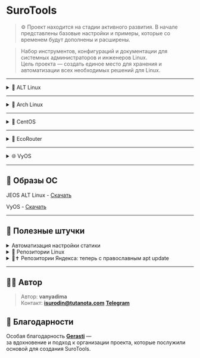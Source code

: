 # SuroTools
> ⚙️ Проект находится на стадии активного развития.
> В начале представлены базовые настройки и примеры, которые со временем будут дополнены и расширены.

> Набор инструментов, конфигураций и документации для системных администраторов и инженеров Linux.  
> Цель проекта — создать единое место для хранения и автоматизации всех необходимых решений для Linux.

---

<details>
<summary>🐧 ALT Linux</summary>

<details>
<summary>🛠️🐧JEOS</summary>
    
После установки сего шедевра отечественного айти-прома первым делом нужно поставить нужные пакеты для комфортной работы - потому что даже автодополнение команд в этом дистрибутиве является опциональной, недостижимой мечтой, фичей уровня «Enterprise Deluxe Edition» :)))))

```bash
apt-get update
apt-get install bash-completion etcnet-full iptables nano 
```
    
</details>
    
<details>
<summary>🔀Настройка маршрутизации</summary>

<details>
<summary>ip_forward</summary>

net.ipv4.ip_forward позволяет системе работать как маршрутизатор - пересылать пакеты между сетевыми интерфейсами.

```bash
vim /etc/net/sysctl.conf
net.ipv4.ip_forward=1 #Меняем 0 на 1
vim /etc/sysctl.conf
net.ipv4.ip_forward=1
```

Перезагрузка sysctl

```bash
sysctl -p
```

</details>
    
<details>
<summary>iptables</summary>

iptables — это фаервол, который фильтрует и управляет сетевым трафиком на основе правил, решая, что пропустить, а что заблокировать.

Базовые команды iptables:

```bash
# Очистка старых правил
iptables -F
iptables -t nat -F
```

Сохранение настроек:

```bash
iptables-save >> /etc/sysconfig/iptables
systemctl enable iptables
```

Настройка правил на примере коммутатора:

![Настройка на примере коммутатора](Image/ALTLinux/iptables%20sw.png)

```bash
iptables -t nat -A POSTROUTING -o <интерфейс с выходом на интернет> -j MASQUERADE
iptables -A	FORWARD	-i <интернет> -o <внут. инт> -j ACCEPT
iptables -A	FORWARD	-i <внут. инт> -o <интернет> -n state --state ESTABLISHED,RELATED -j ACCEPT
```

>iptables -t nat -A POSTROUTING -o <интерфейс с выходом на интернет> -j MASQUERADE - Прячет все внутренние компьютеры за своим внешним IP (Маскарадинг).
>
>iptables -A	FORWARD	-i <интернет> -o <внут. инт> -j ACCEPT - Позволяет внутренним компьютерам ходить в интернет.
>
>iptables -A	FORWARD	-i <внут. инт> -o <интернет> -n state --state ESTABLISHED,RELATED -j ACCEPT - Пропускает обратно только "ответы" на их запросы, повышая безопасность.

Настройка iptables после настройки DHCP

```bash
iptables -A INPUT -i <инт> -p udp -j ACCEPT
iptables -A INPUT -i <инт> -p tcp -j ACCEPT
```

</details>

<details>
<summary>DHCP</summary>

Установка DHCP-сервера

```bash
apt-get install dhcp-server
```
Настройка /etc/dhcp/dhcpd.conf

```bash
default-lease-time 3600;
max-lease-time 86400;
authoritative;

subnet 10.21.211.0 netmask 255.255.255.0 {
    range 10.21.211.10 10.21.211.230;
    option routers 10.21.211.1;
    option subnet-mask 255.255.255.0;
    option broadcast-address 10.21.211.255;
}
```

> default-lease-time 3600; - время аренды по умолчанию (1 час)
>
> max-lease-time 86400; - максимальное время аренды (24 часа)
>
> authoritative; - сервер является авторитетным для данной сети
>
> subnet 10.21.211.0 netmask 255.255.255.0 - определение подсети
>
> range 10.21.211.10 10.21.211.230; - диапазон выдаваемых IP-адресов
>
> option routers 10.21.211.1; - шлюз по умолчанию
>
> option subnet-mask 255.255.255.0; - маска подсети
>
> option broadcast-address 10.21.211.255; - широковещательный адрес

Создание и настройка /etc/default/isc-dhcp-server

```bash
DHCP_CONF=/etc/dhcp/dhcpd.conf
DHCP_PID=/var/run/dhcpd.pid
DHCP_OPTS="-4"
INTERFACEv4="<ens34>"
INTERFACEv6=""
```

> DHCP_CONF=/etc/dhcp/dhcpd.conf - путь к основному конфигурационному файлу
>
> DHCP_PID=/var/run/dhcpd.pid - путь к файлу PID-процесса
>
> DHCP_OPTS="-4" - опции запуска (работа только с IPv4)
>
> INTERFACEv4="ens34" - интерфейс для IPv4
>
> INTERFACEv6="" - интерфейс для IPv6 (пусто - отключено)

Запускаем и добавляем в автозапуск dhcpd

```bash
systemctl start dhcpd && systemctl enable dhcpd
```

</details>
  
<details>
<summary>Настройка портов и маршрута</summary>

### Настройка интерфейса

❗ Интерфейсы в виртуальную машину добавляем по одному.

>Потому что если накидать сразу пять - потом начнётся великий квест под названием:
>
>“А кто из вас, ребята, ens36?”
>
>Один окажется внутренней сетью, другой мостом, третий вообще зачем-то к Wi-Fi подключён…
>
>И вот ты стоишь посреди ip a, как градоначальник на развалинах, и думаешь - зачем я это сделал?..
>
>Так что добавляем по одному интерфейсу, настраиваем, проверяем, подписываем - и живём спокойно.
>
>Всё как в нормальной инфраструктуре: порядок, последовательность, и никакой магии:)

```bash
mkdir /etc/net/ifaces/ens34/
cp /etc/net/ifaces/ens33/options /etc/net/ifaces/ens34/
```
Если папка ifaces пустая, то берем конфиг options отсюда

```bash
BOOTPROTO=static
TYPE=eth
NM_CONTROLLED=no
DISABLED=no
CONFIG_WIRELESS=no
SYSTEMD_BOOTPROTO=dhcp4
CONFIG_IPV4=yes
SYSTEMD_CONTROLLED=no
ONBOOT=yes
CONFIG_IPV6=no
```
В конфигурации ipv4address пишите ip ❗❗❗ *с маской!!!* ❗❗❗

Поднимаем интерфейс

```bash
ifup ens34
```
Или перезапускаем network

```bash
systemctl restart network
```

### Настройка шлюза

```bash
vim /etc/net/ifaces/ens34/ipv4route
```

```bash
default via <ip роутера>
```

Если по какой-то причине шлюз не хочет вставать - решаем эту проблему до первой перезагрузки:)

```bash
#Добавляем шлюз
ip route add default via 192.168.1.1
#Удаляем шлюз
ip route del default via 192.168.1.1
```

</details>

<details>
<summary>VLAN</summary>

Создаём каталог в интерфейсах

```bash
mkdir /etc/net/ifaces/ens33.XX # где XX - номер vlan
```

Создаем файлы ipv4address и options

```bash
touch /etc/net/ifaces/ens33.XX/ipv4address
touch /etc/net/ifaces/ens33.XX/options
```

Конфигурация options

```bash
TYPE=vlan
HOST=ens33
VID=XX
DISABLED=no
BOOTPROTO=static
```

В конфигурации ipv4address пишите ip ❗❗❗ *с маской!!!* ❗❗❗

</details>

<details>
<summary>GRE туннель</summary>

GRE — это протокол для создания виртуальных точка-точка туннелей, который инкапсулирует один IP-пакет внутри другого, позволяя соединять удалённые сети через интернет.

Создаем каталог gre1 и конфигурируем options

```bash
mkdir /etc/net/ifaces/gre1
vim /etc/net/ifaces/gre1/options
```

```bash
TYPE=iptun
TUNTYPE=gre
TUNLOCAL=<внешний ip роутера, с которого настраиваете>
TUNREMOTE=<внешний ip удаленного роутера>
```

Настраиваем IP турренля

```
nano /etc/net/ifaces/gre1/ipv4address

10.10.10.1/30 #к примеру
```

</details>

</details>

<details>
<summary>📦 Установка и настройка ПО</summary>
    
<details>
<summary>Драйвера VMware</summary>

‼️ Без драйверов VMware вы не сможете копировать команды между вашим компьютером и виртуальной машиной!
    
```bash
apt-get install open-vm-tools open-vm-tools-desktop xrandr
systemctl enable vmtoolsd
systemctl start vmtoolsd
```
> open-vm-tools — базовые функции (общая папка, время, пр.)
>
> open-vm-tools-desktop — автоматическое разрешение экрана, мышь, графика
>
> xrandr — утилита для управления разрешением (на случай ручной настройки)
    
</details>

<details>
<summary>rsyslog</summary>

rsyslog — это система, которая собирает, фильтрует и перенаправляет логи (журналы событий) в нужные места.

Устанавливаем на клиент и на сервер

```bash
apt-get install rsyslog logrotate
```

### Настройка сервера

Настройка конфига в /etc/rsyslog.conf

![Настройка на сервере](Image/ALTLinux/rsyslogsrv.png)

```bash
#include(file="/etc/rsyslog.d/*.conf" mode="options1") 

module(load="imuxsock")
module(load="imklog")
module(load="imudp")
input(type="imudp" port="514")
module(load="imtcp")
input(type="imtcp" port="514")

$template 404, "/opt/%HOSTNAME%/%PROGRAMNAME%.log"

if ($fromhost-ip != "127.0.0.1" and $syslogseverity <= 4) then ?404
& stop 
```

>#include(file="/etc/rsyslog.d/*.conf" mode="optional")  - ЗАКОММЕНТИРОВАНО - подключение дополнительных конфигов
>
>module(load="imuxsock") - Загрузка модуля для Unix-сокетов (локальные приложения)
>
>module(load="imklog") - Загрузка модуля для логов ядра
>
>module(load="imudp") - Загрузка UDP-модуля
>
>input(type="imudp" port="514") - Прослушивание syslog-сообщений по UDP на порту 514
>
>module(load="imtcp") - Загрузка TCP-модуля
>
>input(type="imtcp" port="514") - Прослушивание syslog-сообщений по TCP на порту 514
>
>$template 404, "/opt/%HOSTNAME%/%PROGRAMNAME%.log" - Шаблон для именования файлов логов
>
>if ($fromhost-ip != "127.0.0.1" and $syslogseverity <= 4) then ?404 - Правило фильтрации: если IP отправителя не 127.0.0.1 и уровень серьезности <= 4 (warning)
>
>& stop - Остановка дальнейшей обработки для этих сообщений

P.S. 404 — это произвольное имя шаблона, как переменная.

Создание каталогов для сбора логов клиентских машин

```bash
mkdir -p /opt/cli1
mkdir -p /opt/cli2
mkdir -p /opt/cli3
```
logrotate — это утилита для автоматического управления лог-файлами: их ротации, сжатия, архивирования и удаления по заданным правилам.

Настройка logrotate в /etc/logrotate.d/rsyslog-opt

![Настройка logrotate](Image/ALTLinux/logrotate.png)

```bash
/opt/*/*.log {
    weekly
    size 10M
    rotate 4
    compress
    missingok
    notifempty
    create 0640 root root
    sharedscripts
    postrotate
        systemctl reload rsyslog > /dev/null 2>&1 || true
    endscript
}
```
>/opt/*/*.log {                    - Применять правила ко всем .log файлам в поддиректориях /opt/
>
>weekly                        - Ротация раз в неделю
>
>size 10M                      - Или при достижении размера файла 10 МБ
>
>rotate 4                      - Хранить 4 архивных копии логов
>
>compress                      - Сжимать архивные копии gzip
>
>missingok                     - Не считать ошибкой отсутствие файлов логов
>
>notifempty                    - Не ротировать пустые файлы
>
>create 0640 root root         - Создавать новый файл лога с правами 640, владелец root:root
>
>sharedscripts                 - Выполнять скрипты только один раз для всей группы файлов
>
>postrotate                    - Начало блока команд после ротации
>
>systemctl reload rsyslog > /dev/null 2>&1 || true  - Перезагрузка rsyslog, подавление вывода
>
>endscript                     - Конец блока команд
}

Включение автозапуска и немедленный запуск

```bash
systemctl enable --now rsyslog logrotate
```

---

### Настройка клиента

Настройка конфига в /etc/rsyslog.conf

![Настройка на клиенте](Image/ALTLinux/rsyslogcli.png)

```bash
*.warning action(type="omfwd"
    target="10.21.12.50"
    port="514"
    protocol="tcp"
    action.resumeRetryCount="-1"
    queue.type="linkedList"
    queue.size="10000")
```

>*.warning action(type="omfwd"    - Правило для всех сообщений с уровнем warning и выше
>
>target="10.21.12.50"         - Адрес удаленного syslog-сервера
>
>port="514"                   - Порт для отправки
>
>protocol="tcp"               - Использование TCP протокола
>
>action.resumeRetryCount="-1" - Бесконечные попытки переподключения при обрыве
>
>queue.type="linkedList"      - Тип очереди - связный список
>
>queue.size="10000")          - Максимальный размер очереди - 10000 сообщений

Включение автозапуска и немедленный запуск

```bash
systemctl enable --now rsyslog
```

</details>

<details>
<summary>DNS сервер (bind)</summary>

Установка и включение bind

```bash
apt-get install bind bind-utils
systemctl start bind
```

<details>
<summary>Базовая настройка (Кэширование сети)</summary>

Самая простая настройка - сделать сервер кэширующим для Вашей сети. Он будет принимать запросы от клиентов и перенаправлять их вышестоящим серверам 

```bash
options {
    # Слушаем на всех интерфейсах, порт 53
    listen-on { any; };
    listen-on-v6 { any; };

    # Разрешаем запросы от клиентов в вашей сети (например, 192.168.1.0/24)
    allow-query { localhost; 192.168.1.0/24; };

    # Рекурсивные запросы разрешены для доверенных клиентов
    recursion yes;
    allow-recursion { localhost; 192.168.1.0/24; };

    # Укажите форвардеры (DNS-сервера, которым BIND будет пересылать запросы)
    forwarders {
        8.8.8.8;
        8.8.4.4;
        1.1.1.1;
    };

    # Каталог по умолчанию для файлов зон
    directory "/var/bind";

    # Опции безопасности: не раскрываем версию BIND
    version "not currently available";

    # Опции DNSSEC
    dnssec-validation auto;
    auth-nxdomain no;    # conform to RFC1035
};

```
</details>

<details>
<summary>Создание прямой зоны </summary>
    
</details>

</details>

</details>

<details>
<summary>🎨 Установка графической оболочки (на примере xfce)</summary>

### Установка

```bash
apt-get install task-edu-xfce lightdm
systemctl enable --now lightdm
```

### Удаление

```bash
apt-get remove 'xfce4*' 'xfwm4*' 'thunar*' --purge
apt-get remove lightdm
systemctl disable lightdm
```

</details>

</details>

---

<details>
<summary>🧊 Arch Linux</summary>

<details>
<summary>🛠️ Установка ОС</summary>

<details>
<summary>Перед установкой</summary>
    
Вот и настал тот самый день. День, когда вы решили, что жить спокойно — это не про вас, и поставили цель установить Arch Linux в качестве основной системы. 

Поздравляю! :)

Вы уже скачали образ, записали его на флешку, загрузились, и перед вами гордо мигает курсор в терминале. Момент истины настал.

Но… что дальше? 
Правильно! Сначала нужно убедиться, что интернет работает.

```bash
ping archlinux.org
```

Если вы на Wi-Fi, то пора приручить беспроводную сеть. Делается это просто (ну, относительно просто):

Проверка на блок Wi-Fi

```bash
rfkill
```

Если заблокирован - выполянем команду:

```bash
rfkill unblock wifi
```

### Подключение к Wi-Fi

```bash
iwctl
device list
station wlan0 scan
station wlan0 get-networks
station wlan0 connect <SSID>
```

Или можно сделать проще:

```bash
wifi-menu
```

</details>
    
<details>
<summary>1. Монтирование и разметка дисков</summary>
Для того, чтобы определять диски, используется команда <code>lsblk</code>
    
```bash
lsblk
```
Теперь нам нужно выбрать: GPT или MBR. Если у тебя ПК с UEFI - ставль GPT. 

А если стоит BIOS, - MBR

Внизу таблицы разметки

<details>
<summary>MBR</summary>

Разметка раздела

| Раздел | Название | Формат | Размер   | Назначение          |
|---------|-----------|---------|----------|----------------------|
| sdX1    | bios      | BIOS    | 1 MB    | Загрузочный BIOS     |
| sdX2    | boot      | EXT4    | 1 GB    | Ядра Linux           |
| sdX3    | swap      | SWAP    | 8 GB    | Раздел подкачки      |
| sdX4    | root      | EXT4   | Всё остальное | Система, данные      |


</details>

<details>
<summary>GPT</summary>

Разметка раздела

| Раздел | Название | Формат | Размер   | Назначение          |
|---------|-----------|---------|----------|----------------------|
| sdX1    | efi      | FAT32    | 300 MB    | Загрузочный BIOS     |
| sdX2    | boot      | EXT4    | 1 GB    | Ядра Linux           |
| sdX3    | swap      | SWAP    | 8 GB    | Раздел подкачки      |
| sdX4    | root      | EXT4   | Всё остальное | Система, данные      |

</details>

С помощью утилиты fdisk / cfdisk форматируем каталоги

```bash
mkfs.fat -F32 /dev/sda1
mkfs.ext4 -L boot /dev/sda2
mkswap -L swap /dev/sda3
mkfs.ext4 -L arch /dev/sda4 
```

Монтируем диски

```bash
mount /dev/sda4 /mnt                        
mkdir -p /mnt/{boot,home,var}          
mount /dev/sda2 /mnt/boot 
mkdir -p /mnt/boot/efi                        
mount /dev/sda1 /mnt/boot/efi                 
```

</details>

<details>
<summary>2. Установка ядра и базовая настройка</summary>

На этом этапе мы, наконец, превращаем пустой раздел /mnt во что-то, похожее на операционную систему

```bash
pacstrap /mnt base base-devel linux linux-headers linux-firmware intel-ucode amd-ucode nano               
```
или (LTS версия)

```bash
pacstrap /mnt base base-devel linux-lts linux-lts-headers linux-firmware intel-ucode amd-ucode nano             
```

>base - минимальный набор, чтобы система вообще существовала
>
>base-devel - инструменты для сборки пакетов, потому что половину софта в Arch вы всё равно соберёте сами
>
>linux и linux-headers - ядро и его заголовки. Без них компьютер не поймёт, что делать
>
>linux-firmware - чтобы Wi-Fi, видеокарта и прочее не притворялись кирпичами
>
>intel-ucode и amd-ucode - микрокоды, которые чинят ошибки в процессорах. Неплохо, когда CPU не падает в обморок от собственного кода=)

Мы уже установили Arch в /mnt, всё красиво, но пока что система не знает, где у неё что лежит.
Она загрузится - и спросит:

«А где мой корень? А где /home? А swap куда делся?»

Чтобы этого не произошло, мы создаём файл /etc/fstab.
В нём записано, какие разделы куда монтировать при загрузке.

```bash
genfstab -pU /mnt >> /mnt/etc/fstabi                 
```

>genfstab — просто смотрит на то, что сейчас примонтировано
>
>-U - записывает всё с использованием UUID (уникальных идентификаторов разделов, чтобы не перепутать при перезагрузке)
>
>-p - добавляет информацию о существующих точках монтирования

Меняем корневой каталог на /mnt

```bash
arch-chroot /mnt                
```

Задаем пароль root

```bash
passwd               
```

Даем имя

```bash
nano /etc/hostname               
```

Настройка временной зоны

```bash
ln -sf /usr/share/zoneinfo/Europe/Moscow /etc/localtime               
```

Открываем файл с локалями и раскомментируем строки:

```bash
nano /etc/locale.gen

#Ищем
ru_RU.UTF8 UTF8
en_US.UTF8 UTF8

```

Создаем локали

```bash
locale-gen              
```

Настраиваем язык консоли, добавляем кириллицу

```bash
nano /etc/vconsole.conf

KEYMAP=ru
FONT=cyr-sun16  
```

Устанавливаем язык системы по умолчанию

```bash
nano /etc/locale.conf

LANG="ru_RU.UTF-8"
```
</details>

<details>
<summary>3. PACMAN</summary>

Когда вы ставите Arch, у вас есть свежая система, которая пока не доверяет никому.
И это, в принципе, правильно - кто знает, что там за пакеты в интернете?)))

Инициализируем пакетный менеджер pacman и загружаем ключи

```bash
pacman-key --init
pacman-key --populate archlinux    
```

Конфигурируем pacman

```bash
nano /etc/pacman.conf             
```

Включаем репозитории multilib

```bash
[multilib]
Include = /etc/pacman.d/mirrorlist
```

Это добавит поддержку 32-битных библиотек.
Они нужны, если вы хотите запускать старые программы или, например, игры из Steam, которые до сих пор живут в прошлом=)

Без этого Steam просто посмотрит на вас, скажет «нет библиотек» и уйдёт

Можно сделать так, чтобы pacman не только работал, но и выглядел симпатично:

>Color — включает цветную подсветку
>Чтобы видеть, где успех, а где ошибка, не только по интонации
>
>ParallelDownloads = 5 — позволяет качать несколько пакетов одновременно
>Архивы прилетают быстрее, и вы чувствуете, что живёте в XXI веке
>
>ILoveCandy — не влияет ни на что, кроме настроения
>Делает индикатор загрузки похожим на игру Pac-Man: маленький жёлтый кружок ест пакеты
>Серьёзная система, но с чувством юмора😄

Теперь добавляем то, что делает систему по-настоящему удобной

```bash
pacman -Sy
pacman -S bash-completion openssh arch-install-scripts networkmanager git wget htop neofetch xdg-user-dirs pacman-contrib ntfs-3g
```

>bash-completion - автодополнение в терминале.
>Чтобы не набирать по памяти всё целиком, как герой.
>
>openssh - возможность подключаться по SSH, и к вам тоже.
>Без него сервер - это просто компьютер, скучающий в углу.
>
>arch-install-scripts - набор утилит, включая genfstab и arch-chroot.
>Уже пользовались ими - теперь они станут постоянными жителями вашей системы.
>
>networkmanager - ваш новый лучший друг для Wi-Fi и сетей.
>Без него - вручную через ip link и dhcpcd, что весело, но недолго.
>
>git - чтобы клонировать репозитории, коммитить, и вообще чувствовать себя разработчиком.
>
>wget - чтобы скачивать всё подряд без браузера.
>Минимализм, но с пользой.
>
>htop - чтобы смотреть, кто ест всю оперативку, в красивом интерфейсе.
>
>neofetch - чтобы показывать красивую ASCII-заставку системы и рассказывать всем, что у вас Arch.
>
>xdg-user-dirs - создаёт стандартные папки вроде Documents, Downloads и т.д.
>Чтобы домашний каталог не выглядел как свалка.
>
>pacman-contrib - набор дополнительных инструментов для pacman, включая checkupdates и paccache.
>
>ntfs-3g - чтобы Linux мог читать и писать на диски с файловой системой Windows.
>Полезно, если вы ещё не готовы окончательно попрощаться с прошлым.

</details>

<details>
<summary>4. Постустановка</summary>

Создаем начальный загрузочный лиск (в зависимости какое ядро вы выбрали)

```bash
mkinitcpio -p linux
mkinitcpio -p linux-lts
```

Разрешаем пользователю применять права root

```bash
nano /etc/sudoers

%wheel ALL=(ALL:ALL) ALL
```

Создаем пользователя и придумываем пароль для него

```bash
useradd -mg users -G wheel <имя пользователя> 
passwd <имя пользователя> 
```

Добавляем в автозагрузку сетевой менеджер

```bash
systemctl enable NetworkManager.service
```

</details>

<details>
<summary>5. GRUB</summary>

Для UEFI
    
```bash
pacman -S grub efibootmgr os-prober
grub-install --target=x86_64-efi --efi-directory=/boot/efi --bootloader-id=Arch
grub-mkconfig -o /boot/grub/grub.cfg
```

Для BIOS

```bash
pacman -S grub os-prober
grub-install /dev/sda
grub-mkconfig -o /boot/grub/grub.cfg
```

</details>

<details>
<summary>6. Установка графики</summary>

Intel

```bash
pacman -S xf86-video-intel
```

NVIDIA

```bash
pacman -S nvidia-utils lib32-nvidia-utils nvidia-settings nvidia-dkms
```

AMD

```bash
pacman -S lib32-mesa vulkan-radeon lib32-vulkan-radeon vulkan-icd-loader lib32-vulkan-icd-loader
```

Установка менеджер входа

| DM          | Особенности                                                                |
| ----------- | -------------------------------------------------------------------------- |
| **GDM**     | GNOME Display Manager, лучший для GNOME/GTK, поддержка Wayland             |
| **SDDM**    | Simple Desktop Display Manager, лучший для KDE/Qt, поддержка тем и Wayland |
| **LightDM** | Легкий универсальный DM, поддерживает GTK и Qt, множество грейдеров        |
| **LXDM**    | Очень легкий, для LXDE/LXQt, минималистичный                               |
| **XDM**     | Классический XDM, минимальный, без настроек                                |

Рекомендации по DM

| DE            | Рекомендуемый DM |
| ------------- | ---------------- |
| GNOME         | GDM              |
| KDE Plasma    | SDDM             |
| LXQt          | SDDM / LightDM   |
| XFCE          | LightDM          |
| Cinnamon      | LightDM          |
| MATE          | LightDM          |
| LXDE          | LXDM / LightDM   |
| Deepin        | GDM              |
| Budgie        | LightDM          |
| Enlightenment | LightDM / LXDM   |


<details>
<summary>GDM</summary>

```bash
sudo pacman -S gdm
sudo systemctl enable gdm.service   
sudo systemctl start gdm.service 
```

</details>

<details>
<summary>SDDM</summary>

```bash
sudo pacman -S sddm
sudo systemctl enable sddm.service
sudo systemctl start sddm.service
```

</details>

<details>
<summary>LightDM</summary>

```bash
sudo pacman -S lightdm lightdm-gtk-greeter lightdm-gtk-greeter-settings
sudo systemctl enable lightdm.service
sudo systemctl start lightdm.service
```

</details>

Графические оболочки и их установка

<details>
<summary>GNOME</summary>

```bash
sudo pacman -S gnome gnome-extra gdm
sudo systemctl enable gdm
sudo pacman -S gnome-tweaks gnome-shell-extensions gnome-themes-extra
```

</details>

<details>
<summary>KDE Plasma</summary>

```bash
sudo pacman -S plasma kde-applications sddm
sudo systemctl enable sddm
sudo pacman -S kde-graphics-meta kde-utilities-meta plasma-wayland-session
```

</details>

<details>
<summary>XFCE</summary>

```bash
sudo pacman -S xfce4 xfce4-goodies
sudo pacman -S thunar-volman gvfs gvfs-mtp tumbler ristretto parole
```

</details>

<details>
<summary>Cinnamon</summary>

```bash
sudo pacman -S cinnamon nemo-fileroller cinnamon-translations
sudo pacman -S lightdm-slick-greeter xed xviewer pix
```

</details>

<details>
<summary>MATE</summary>

```bash
sudo pacman -S mate mate-extra
sudo pacman -S caja-extensions mate-system-monitor mate-power-manager
```

</details>

<details>
<summary>LXQt</summary>

```bash
sudo pacman -S lxqt lxqt-qtplugin lximage-qt obconf-qt
sudo pacman -S xdg-utils gvfs sddm
sudo systemctl enable sddm
```

</details>

<details>
<summary>LXDE</summary>

```bash
sudo pacman -S lxde
sudo pacman -S lxappearance lxtask galculator gpicview
```

</details>

<details>
<summary>Budgie</summary>

```bash
sudo pacman -S budgie-desktop budgie-extras
sudo pacman -S gnome-control-center gnome-terminal nautilus
```

</details>

<details>
<summary>Deepin</summary>

```bash
sudo pacman -S deepin deepin-extra
sudo pacman -S deepin-terminal deepin-file-manager deepin-screenshot
```

</details>

<details>
<summary>Enlightenment</summary>

```bash
sudo pacman -S enlightenment terminology ephoto rage
```

</details>

</details>

<details>
<summary>7. Конец установки</summary>

```bash
exit
umount -R /mnt
reboot
```

</details>

<details>
<summary>Рекомендую после установки </summary>
Пакетный менеджер yay для AUR

```bash
git clone https://aur.archlinux.org/yay.git && cd yay && makepkg -si
```
Имеет смысл отключить сборку отладочных пакетов, выключив !debug и !strip

```bash
sudo sed -i.bak '/^OPTIONS=/s/strip/!strip/; /^OPTIONS=/s/debug/!debug/' /etc/makepkg.conf
```

Timeshift — система резервного копирования

```bash
sudo pacman -S timeshift
```

Скрипт автоматического резервного копирования при обновлениях

```bash
yay -S timeshift-autosnap
```

Автоматическая очистка кэша пакетов

```bash
sudo pacman -S pacman-contrib
sudo systemctl enable paccache.timer
```

</details>

<details>
<summary>Путь самурая (для ленивых)</summary>

Герой <code>archinstall</code>! Перед тем как ты нажал на этот чудесный спойлер, взгляни на методичку сверху. Она там лежит, как тайный свиток мудрости: не страшно, не укусит, а поможет почувствовать, что Arch - это не просто «клик-клик-установил».

Подумай о методичке как о карте сокровищ: каждая страница - подсказка, как собрать свой Arch не просто рабочим, а с удовольствием и чуть-чуть гордости. И кто знает, может, именно там ты найдёшь тот секрет, который превращает «Next-Next-Finish» в «Ого, я сам это сделал!».

Так что берёшь чашку кофе, садишься поудобнее и слегка посмеиваешься над собой - методичка сверху ждёт:)

</details>

</details>

<details>
<summary>📦 Установка и настройка ПО</summary>

<details>
<summary>Подключение модема</summary>

<details>
<summary>Встроенные WWAN</summary>

```bash
sudo pacman -S modemmanager mobile-broadband-provider-info
sudo systemctl enable --now ModemManager
```

</details>

<details>
<summary>USB</summary>

```bash
sudo pacman -S modemmanager usb_modeswitch
sudo systemctl enable --now ModemManager
```

</details>

</details>

<details>
<summary>VMware Workstation</summary>

</details>

</details>

</details>

---

<details>
<summary>🔄 CentOS</summary>

Пока пусто :(

</details>

---

<details>
<summary>🌿 EcoRouter</summary>

Пока пусто :(

</details>

---

<details>
<summary>🌐 VyOS</summary>

VyOS — это бесплатный Linux-дистрибутив для превращения сервера или ПК в мощный сетевой маршрутизатор. Прямой аналог Cisco с похожим интерфейсом командной строки (CLI), но работающий на стандартном железе.

<details>
<summary>🛠️ Установка ОС</summary>

Вводим пользователя и пароль

```bash
vyos login: vyos
Password: vyos
```

Установка ОС

```bash
install image

This command will install VyOS to your permanent storage. 
Would you like to continue? [y/N] y
What would you like to nаме this image? <enter>
Please enter a password for the ”vyos" user: vyos
What console should be used by default? (K: KVM, S: Serial)?
# если на виртуралку - нажимаем K
# если на железо - нажимаем S
Probing disks
1 disk(s) found
The following disks were found:
Drive: /dev/sda (20.0 GB)
Which one should be used for installation? (Default: /dev/sda) <enter>
Installation will delete all data on the drive. Continue? [y/N] y
Would you like to use all the free space on the drive? [Y/n] y
```
```bash
The following config files are available for boot:
1: /opt/vyatta/etc/config/config.boot
2: /opt/vyatta/etc/config.boot.default

Which file would you like as boot config? (Default: 1)
```

>/opt/vyatta/etc/config/config.boot → Это текущая живая конфигурация, которая сейчас в памяти.
>
>/opt/vyatta/etc/config.boot.default → Это чистый дефолтный конфиг, минимальный, без изменений.

```bash
reboot
```

</details>

<details>
<summary>🧭 Команды</summary>

| Категория | Команда | Назначение |
|------------|----------|-------------|
| **Режимы CLI** | `configure` | Войти в режим конфигурации |
| | `exit` | Выйти в операционный режим |
| | `run <команда>` | Выполнить операционную команду из конфигурационного режима |
| | `commit` | Применить изменения |
| | `save` | Сохранить конфигурацию в `/config/config.boot` |
| | `discard` | Отменить неподтверждённые изменения |
| | `compare` | Показать разницу между текущей и сохранённой конфигурацией |
| | `show configuration` | Показать текущую конфигурацию |
| **Система** | `set system host-name vyos-router` | Установить имя хоста |
| | `set system domain-name example.local` | Установить доменное имя |
| | `set system time-zone Europe/Moscow` | Установить часовой пояс |
| | `set system name-server 1.1.1.1` | DNS-сервер |
| | `set system name-server 8.8.8.8` | Дополнительный DNS |
| | `set system login user admin authentication plaintext-password mypass` | Создать пользователя |
| | `set system login user vyos level admin` | Установить уровень доступа |
| | `delete system login user <user>` | Удалить пользователя |
| | `set system console device ttyS0` | Активировать serial-консоль |
| | `show system image` | Показать установленные образы VyOS |
| | `add system image /path/to/image.iso` | Установить новую версию VyOS |
| | `delete system image <version>` | Удалить старый образ |
| | `reboot` / `sudo reboot` | Перезагрузить систему |
| | `poweroff` / `sudo poweroff` | Выключить систему |
| | `show version` | Показать текущую версию VyOS |
| **Интерфейсы** | `set interfaces ethernet eth0 address dhcp` | Автоматическое получение IP |
| | `set interfaces ethernet eth0 address 192.168.1.1/24` | Задать статический IP |
| | `set interfaces ethernet eth0 description "WAN"` | Добавить описание |
| | `set interfaces ethernet eth1 address 10.0.0.1/24` | Задать LAN-интерфейс |
| | `set interfaces ethernet eth1 disable` | Отключить интерфейс |
| | `delete interfaces ethernet eth1` | Удалить интерфейс |
| | `show interfaces` | Показать состояние всех интерфейсов |
| | `show interfaces ethernet eth0` | Показать детали интерфейса |
| | `show interfaces brief` | Краткий обзор интерфейсов |
| **Маршрутизация** | `set protocols static route 0.0.0.0/0 next-hop 192.0.2.1` | Маршрут по умолчанию |
| | `set protocols static route 10.10.0.0/24 next-hop 192.168.1.2` | Статический маршрут |
| | `delete protocols static route <сеть>` | Удалить маршрут |
| | `show ip route` | Таблица маршрутизации |
| | `show ipv6 route` | Таблица IPv6 маршрутов |
| **NAT** | `set nat source rule 100 outbound-interface eth0` | Указать исходящий интерфейс |
| | `set nat source rule 100 source address 192.168.1.0/24` | Исходный диапазон адресов |
| | `set nat source rule 100 translation address masquerade` | Включить маскарадинг |
| | `set nat destination rule 200 inbound-interface eth0` | Входящий интерфейс для DNAT |
| | `set nat destination rule 200 destination port 80` | Порт назначения |
| | `set nat destination rule 200 translation address 192.168.1.10` | IP назначения после DNAT |
| | `set nat destination rule 200 translation port 80` | Порт назначения после DNAT |
| | `show nat source translations` | Активные исходящие NAT-сессии |
| | `show nat destination translations` | Активные входящие DNAT-сессии |
| **Firewall** | `set firewall name WAN_IN default-action drop` | Действие по умолчанию — блокировать |
| | `set firewall name WAN_IN rule 10 action accept` | Разрешить соединения |
| | `set firewall name WAN_IN rule 10 state established enable` | Разрешить установленные соединения |
| | `set firewall name WAN_IN rule 10 state related enable` | Разрешить связанные соединения |
| | `set firewall name WAN_IN rule 20 action drop` | Явно блокировать трафик |
| | `set interfaces ethernet eth0 firewall in name WAN_IN` | Применить firewall к интерфейсу |
| | `show firewall name WAN_IN` | Проверить состояние правил |
| **VPN (WireGuard, IPsec, OpenVPN)** | `set interfaces wireguard wg0 address 10.10.10.1/24` | Создать интерфейс WireGuard |
| | `set interfaces wireguard wg0 listen-port 51820` | Установить порт |
| | `set interfaces wireguard wg0 peer PEER1 public-key <ключ>` | Добавить peer |
| | `set interfaces wireguard wg0 peer PEER1 allowed-ips 10.10.10.2/32` | Разрешённые IP |
| | `set vpn ipsec site-to-site peer <ip>` | Создать IPsec peer |
| | `set vpn ipsec site-to-site peer <ip> authentication mode pre-shared-secret` | Метод аутентификации |
| | `set vpn ipsec site-to-site peer <ip> local-address <addr>` | Локальный адрес IPsec |
| | `show vpn ipsec sa` | Проверить статус IPsec |
| **Сервисы** | `set service ssh` | Включить SSH-сервер |
| | `set service https api enable` | Включить HTTPS API |
| | `set service dhcp-server shared-network-name LAN subnet 192.168.1.0/24 range 0 start 192.168.1.100 end 192.168.1.200` | DHCP диапазон |
| | `set service dhcp-server shared-network-name LAN subnet 192.168.1.0/24 default-router 192.168.1.1` | Gateway для DHCP |
| | `set service dhcp-server shared-network-name LAN subnet 192.168.1.0/24 dns-server 1.1.1.1` | DNS для DHCP |
| | `show service dhcp-server leases` | Просмотр активных DHCP-лизов |
| | `restart service ssh` | Перезапустить SSH |
| | `restart service dhcp-server` | Перезапустить DHCP |
| **Диагностика** | `ping 8.8.8.8` | Проверка соединения |
| | `traceroute 8.8.8.8` | Трассировка маршрута |
| | `show log` | Просмотр системного лога |
| | `show log tail` | Последние строки лога |
| | `show system processes` | Просмотр запущенных процессов |
| | `show arp` | Таблица ARP |
| | `show dhcp client leases` | Текущие DHCP-лизы |
| | `monitor traffic interface eth0` | Просмотр трафика в реальном времени |
| | `show configuration commands` | Конфигурация в виде команд |
| **Работа с файлами** | `ls /config` | Просмотр содержимого каталога конфигураций |
| | `cat /config/config.boot` | Просмотр текущей конфигурации |
| | `cp /config/config.boot /config/config.backup` | Создание резервной копии |
| | `load /config/config.backup` | Загрузка сохранённой конфигурации |
| | `save /config/config.boot` | Сохранение конфигурации |
| **Прочее / системное** | `show system storage` | Проверить дисковое пространство |
| | `show system uptime` | Время работы системы |
| | `show hardware cpu` | Информация о CPU |
| | `show hardware temperature` | Температура оборудования |
| | `show interfaces statistics` | Статистика трафика |
| | `clear interface statistics eth0` | Сброс статистики интерфейса |
| | `run show system boot-messages` | Показать логи загрузки |
| | `show users` | Список пользователей |
| | `show configuration diff` | Разница между конфигурациями |

</details>

<details>
<summary>Настройка маршрутизации</summary>

<details>
<summary>Настройка портов</summary>

```bash
config
set interfaces ethernet <интерфейс на интернет> address dhcp
set interfaces ethernet <интерфейс на локалку> address <ip адрес/маска>
commit
save
```

Если провайдер выдал статические ip

```bash
config
set interfaces ethernet eth0 address <ip адрес/маска>
set protocols static route 0.0.0.0/0 next-hop <ip адрес шлюза>
commit
save
```

</details>

<details>
<summary>NAT</summary>

```bash
config
set nat source rule 1 outbound-interface name <интерфейс на интернет>
set nat source rule 1 source address <ip маршрут/маска интерфейса на локалку>
set nat source rule 1 translation address masquerade
commit
save
```
</details>

<details>
<summary>VLAN</summary>
    
```bash
config
set interfaces ethernet eth1 vif 2 address 192.168.2.1/24
set interfaces ethernet eth2 vif 3 address 192.168.3.1/24
commit
save
```

<code>vif</code> - виртуальный интерфейс VLAN

Если нужно взять несколько интерфейсов в один VLAN - создаем мост

```bash
configure
# создаём мост
set interfaces bridge br0

# добавляем интерфейсы в мост
set interfaces bridge br0 member interface eth1
set interfaces bridge br0 member interface eth2
set interfaces bridge br0 member interface eth3
set interfaces bridge br0 member interface eth4
set interfaces bridge br0 member interface eth5

# включаем поддержку VLAN на мосту
set interfaces bridge br0 enable-vlan

# создаём VLAN на мосту
set interfaces bridge br0 vif 2 address 192.168.2.1/24
set interfaces bridge br0 vif 3 address 192.168.3.1/24

commit
save
```

❗ Не забываем настраивать клиент на работу с VLAN! 

>Почему мы используем мост br0 в VyOS?
>Потому что один порт — это скучно, два порта — еще терпимо,
>а мост — это как админский спа-комплекс для пакетов: 
>все интерфейсы встречаются, общаются, и никто не теряется. 😎

</details>

<details>
<summary>DHCP</summary>

```bash
set service dhcp-server shared-network-name <имя> authoritative
set service dhcp-server shared-network-name <имя> subnet 192.168.100.0/24 subnet-id 1
set service dhcp-server shared-network-name <имя> subnet 192.168.100.0/24 default-router '192.168.100.1'
set service dhcp-server shared-network-name <имя> subnet 192.168.100.0/24 range 0 start '192.168.100.10'
set service dhcp-server shared-network-name <имя> subnet 192.168.100.0/24 range 0 stop '192.168.100.100'
commit
save
```

</details>

<details>
<summary>DNS</summary>

```bash
set system name-server 77.88.8.8
commit
save
```

</details>

</details>

</details>

---
## 💾 Образы ОС

JEOS ALT Linux - [Скачать](https://nightly.altlinux.org/sisyphus/tested/regular-jeos-systemd-latest-x86_64.iso)

VyOS - [Скачать](https://vyos.net/get/)

---
## 📂 Полезные штучки
<details>
<summary>Автоматизация настройки статики</summary>

<details>
<summary>ALT Linux</summary>

</details>

</details>

<details>
<summary>🔧 Репозитории Linux</summary>

| ОС / Дистрибутив                  | Репозиторий                                                                                                                                                                                                 | Путь к конфигурационному файлу                                           |
| :-------------------------------- | :---------------------------------------------------------------------------------------------------------------------------------------------------------------------------------------------------------- | :----------------------------------------------------------------------- |
| **Debian**                        | `deb http://deb.debian.org/debian/ bookworm main`<br>`deb-src http://deb.debian.org/debian/ bookworm main`                                                                                                  | `/etc/apt/sources.list`<br>`/etc/apt/sources.list.d/`                    |
| **Ubuntu**                        | `deb http://archive.ubuntu.com/ubuntu/ noble main restricted universe multiverse`<br>`deb-src http://archive.ubuntu.com/ubuntu/ noble main restricted universe multiverse`                                  | `/etc/apt/sources.list`<br>`/etc/apt/sources.list.d/`                    |
| **Fedora**                        | `baseurl=https://download.fedoraproject.org/pub/fedora/linux/releases/$releasever/Everything/$basearch/os/`<br>`metalink=https://mirrors.fedoraproject.org/metalink?repo=fedora-$releasever&arch=$basearch` | `/etc/yum.repos.d/fedora.repo`<br>`/etc/yum.repos.d/fedora-updates.repo` |
| **CentOS**                        | `baseurl=http://mirror.centos.org/centos/$releasever/BaseOS/$basearch/os/`<br>`baseurl=http://mirror.centos.org/centos/$releasever/AppStream/$basearch/os/`                                                 | `/etc/yum.repos.d/CentOS-Base.repo`                                      |
| **Arch Linux**                    | `Server = https://mirror.rackspace.com/archlinux/$repo/os/$arch`                                                                                                                                            | `/etc/pacman.d/mirrorlist`                                               |
| **openSUSE**                      | `baseurl=https://download.opensuse.org/distribution/leap/$releasever/repo/oss/`                                                                                                                             | `/etc/zypp/repos.d/`                                                     |
| **AlmaLinux**                     | `baseurl=https://repo.almalinux.org/almalinux/$releasever/BaseOS/$basearch/os/`<br>`baseurl=https://repo.almalinux.org/almalinux/$releasever/AppStream/$basearch/os/`                                       | `/etc/yum.repos.d/almalinux.repo`                                        |
| **Rocky Linux**                   | `baseurl=https://download.rockylinux.org/pub/rocky/$releasever/BaseOS/$basearch/os/`<br>`baseurl=https://download.rockylinux.org/pub/rocky/$releasever/AppStream/$basearch/os/`                             | `/etc/yum.repos.d/rocky.repo`                                            |
| **Astra Linux (Орел / Смоленск)** | `deb [trusted=yes] http://repo.astralinux.ru/astra/stable/orel main contrib non-free`<br>`deb-src [trusted=yes] http://repo.astralinux.ru/astra/stable/orel main contrib non-free`                          | `/etc/apt/sources.list`<br>`/etc/apt/sources.list.d/`                    |
| **ALT Linux**                     | `rpm [alt] http://mirror.yandex.ru/altlinux p10 branch`<br>`rpm [alt] http://mirror.yandex.ru/altlinux p10 updates`                                                                                         | `/etc/apt/sources.list`<br>`/etc/apt/sources.list.d/`                    |


Переменные
- `$releasever` — версия дистрибутива (40 для Fedora, 9.0 для CentOS Stream)
- `$basearch` — архитектура процессора (x86_64, aarch64)
- `$repo` — имя репозитория (core, extra, community в Arch)
- `$arch` — архитектура процессора

Ключевые слова репозиториев (Debian/Ubuntu)
- **main** — официальные пакеты
- **restricted** — проприетарное ПО, необходимое для системы
- **universe** — ПО, поддерживаемое сообществом
- **multiverse** — проприетарное ПО, не поддерживаемое официально

Обновление конфигурации
- **Debian/Ubuntu**: `sudo apt update`
- **Fedora/CentOS/RHEL**: `sudo dnf check-update`
- **Arch Linux**: `sudo pacman -Syy`

</details>

<details>
<summary>🔧✝️ Репозитории Яндекса: теперь с православным apt update</summary>

| ОС / Дистрибутив  | Репозиторий                                                                                                                                                                                                                                                          | Путь к конфигурационному файлу                                           |
| :---------------- | :------------------------------------------------------------------------------------------------------------------------------------------------------------------------------------------------------------------------------------------------------------------- | :----------------------------------------------------------------------- |
| **Debian**        | `deb http://mirror.yandex.ru/debian/ bookworm main`<br>`deb-src http://mirror.yandex.ru/debian/ bookworm main`<br>`deb http://mirror.yandex.ru/debian-security/ bookworm-security main`<br>`deb-src http://mirror.yandex.ru/debian-security/ bookworm-security main` | `/etc/apt/sources.list`<br>`/etc/apt/sources.list.d/`                    |
| **Ubuntu**        | `deb http://mirror.yandex.ru/ubuntu/ noble main restricted universe multiverse`<br>`deb-src http://mirror.yandex.ru/ubuntu/ noble main restricted universe multiverse`                                                                                               | `/etc/apt/sources.list`<br>`/etc/apt/sources.list.d/`                    |
| **Fedora**        | `baseurl=https://mirror.yandex.ru/fedora/linux/releases/$releasever/Everything/$basearch/os/`<br>`metalink=https://mirror.yandex.ru/fedora/linux/updates/$releasever/Everything/$basearch/`                                                                          | `/etc/yum.repos.d/fedora.repo`<br>`/etc/yum.repos.d/fedora-updates.repo` |
| **CentOS Stream** | `baseurl=http://mirror.yandex.ru/centos-stream/$releasever-stream/BaseOS/$basearch/os/`<br>`baseurl=http://mirror.yandex.ru/centos-stream/$releasever-stream/AppStream/$basearch/os/`                                                                                | `/etc/yum.repos.d/CentOS-Base.repo`                                      |
| **Arch Linux**    | `Server = https://mirror.yandex.ru/archlinux/$repo/os/$arch`                                                                                                                                                                                                         | `/etc/pacman.d/mirrorlist`                                               |
| **openSUSE Leap** | `baseurl=https://mirror.yandex.ru/opensuse/distribution/leap/$releasever/repo/oss/`<br>`baseurl=https://mirror.yandex.ru/opensuse/update/leap/$releasever/oss/`                                                                                                      | `/etc/zypp/repos.d/`                                                     |
| **AlmaLinux**     | `baseurl=https://mirror.yandex.ru/almalinux/$releasever/BaseOS/$basearch/os/`<br>`baseurl=https://mirror.yandex.ru/almalinux/$releasever/AppStream/$basearch/os/`                                                                                                    | `/etc/yum.repos.d/almalinux.repo`                                        |
| **Rocky Linux**   | `baseurl=https://mirror.yandex.ru/rockylinux/$releasever/BaseOS/$basearch/os/`<br>`baseurl=https://mirror.yandex.ru/rockylinux/$releasever/AppStream/$basearch/os/`                                                                                                  | `/etc/yum.repos.d/rocky.repo`                                            |

</details>

---

## 🧑‍💻 Автор

> Автор: **vanyadima**  
> Контакт: **isurodin@tutanota.com** **[Telegram](https://t.me/vanyadlma)**

## 💬 Благодарности

Особая благодарность **[Gerasti](https://github.com/Gerasti)** —  
за вдохновение и подход к организации проекта, которые послужили основой для создания SuroTools.
